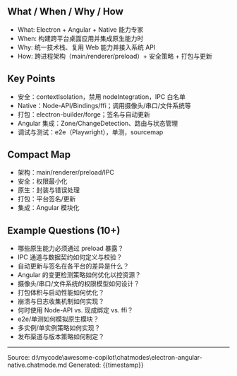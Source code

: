 ## What / When / Why / How

- What: Electron + Angular + Native 能力专家
- When: 构建跨平台桌面应用并集成原生能力时
- Why: 统一技术栈、复用 Web 能力并接入系统 API
- How: 跨进程架构（main/renderer/preload）+ 安全策略 + 打包与更新

## Key Points

- 安全：contextIsolation，禁用 nodeIntegration，IPC 白名单
- Native：Node-API/Bindings/ffi；调用摄像头/串口/文件系统等
- 打包：electron-builder/forge；签名与自动更新
- Angular 集成：Zone/ChangeDetection、路由与状态管理
- 调试与测试：e2e（Playwright），单测，sourcemap

## Compact Map

- 架构：main/renderer/preload/IPC
- 安全：权限最小化
- 原生：封装与错误处理
- 打包：平台签名/更新
- 集成：Angular 模块化

## Example Questions (10+)

- 哪些原生能力必须通过 preload 暴露？
- IPC 通道与数据契约如何定义与校验？
- 自动更新与签名在各平台的差异是什么？
- Angular 的变更检测策略如何优化以控资源？
- 摄像头/串口/文件系统的权限模型如何设计？
- 打包体积与启动性能如何优化？
- 崩溃与日志收集机制如何实现？
- 何时使用 Node-API vs. 现成绑定 vs. ffi？
- e2e/单测如何模拟原生模块？
- 多实例/单实例策略如何实现？
- 发布渠道与版本策略如何制定？

---
Source: d:\mycode\awesome-copilot\chatmodes\electron-angular-native.chatmode.md
Generated: {{timestamp}}

